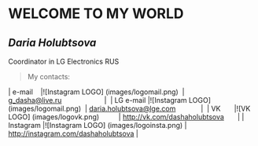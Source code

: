 # WELCOME TO MY WORLD

## *Daria Holubtsova*
Coordinator in LG Electronics RUS

> My contacts:

| e-mail    |![Instagram LOGO] (images/logomail.png)  | <g_dasha@live.ru>                      |  
| LG e-mail |![Instagram LOGO] (images/logomail.png)  | <daria.holubtsova@lge.com>             |  
| VK        |![VK LOGO] (images/logovk.png)           | <http://vk.com/dashaholubtsova>        |
| Instagram |![Instagram LOGO] (images/logoinsta.png) | <http://instagram.com/dashaholubtsova> |
                 
